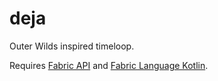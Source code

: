 # deja

Outer Wilds inspired timeloop.

Requires [Fabric API](https://www.curseforge.com/minecraft/mc-mods/fabric-api) and
 [Fabric Language Kotlin](https://www.curseforge.com/minecraft/mc-mods/fabric-language-kotlin).
